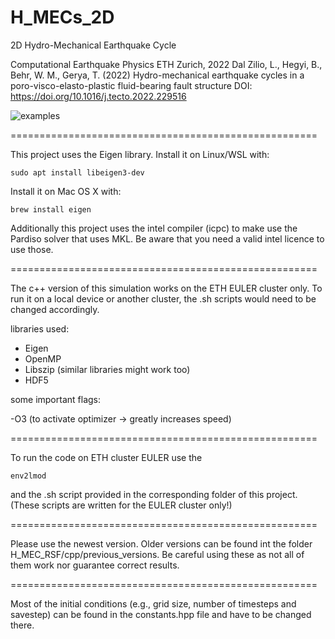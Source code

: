 # H_MECs_2D
2D Hydro-Mechanical Earthquake Cycle

Computational Earthquake Physics
ETH Zurich, 2022
Dal Zilio, L.,  Hegyi, B.,  Behr, W. M., Gerya, T. (2022)
Hydro-mechanical earthquake cycles in a
poro-visco-elasto-plastic fluid-bearing fault structure
DOI: https://doi.org/10.1016/j.tecto.2022.229516

![examples](https://github.com/lucadalzilio/H_MECs_2D/blob/main/banner/H-MEC_banner.heic)

=====================================================

This project uses the Eigen library.
Install it on Linux/WSL with:
```
sudo apt install libeigen3-dev
```
Install it on Mac OS X with:
```
brew install eigen
```
Additionally this project uses the intel compiler (icpc) to make use the Pardiso solver that uses MKL.
Be aware that you need a valid intel licence to use those.

=====================================================

The c++ version of this simulation works on the ETH EULER cluster only.
To run it on a local device or another cluster, the .sh scripts would need to be changed accordingly.

libraries used:

 - Eigen
 - OpenMP
 - Libszip (similar libraries might work too)
 - HDF5
  
some important flags:

  -O3 (to activate optimizer -> greatly increases speed)

=====================================================

To run the code on ETH cluster EULER use the
```
env2lmod
```
and the .sh script provided in the corresponding folder of this project. (These scripts are written for the EULER cluster only!)

=====================================================

Please use the newest version.
Older versions can be found int the folder H_MEC_RSF/cpp/previous_versions. Be careful using these as not all of them work nor guarantee correct results.

=====================================================

Most of the initial conditions (e.g., grid size, number of timesteps and savestep) can be found in the constants.hpp file and have to be changed there.

